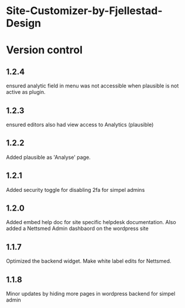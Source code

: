 # Site-Customizer-by-Fjellestad-Design

# Version control
## 1.2.4
ensured analytic field in menu was not accessible when plausible is not active as plugin. 

## 1.2.3
ensured editors also had view access to Analytics (plausible)

## 1.2.2
Added plausible as 'Analyse' page. 

## 1.2.1
Added security toggle for disabling 2fa for simpel admins

## 1.2.0
Added embed help doc for site specific helpdesk documentation. Also added a Nettsmed Admin dashbaord on the wordpress site

## 1.1.7
Optimized the backend widget. Make white label edits for Nettsmed. 

## 1.1.8
Minor updates by hiding more pages in wordpress backend for simpel admin